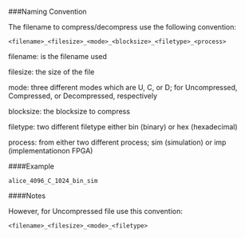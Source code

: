###Naming Convention

The filename to compress/decompress use the following convention:

`<filename>_<filesize>_<mode>_<blocksize>_<filetype>_<process>`

filename: is the filename used

filesize: the size of the file

mode: three different modes which are U, C, or D; for Uncompressed, Compressed, or Decompressed, respectively

blocksize: the blocksize to compress

filetype: two different filetype either bin (binary) or hex (hexadecimal)

process: from either two different process; sim (simulation) or imp (implementationon FPGA)

####Example

`alice_4096_C_1024_bin_sim`

####Notes

However, for Uncompressed file use this convention:

`<filename>_<filesize>_<mode>_<filetype>`
